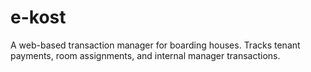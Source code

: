 # e-kost
A web-based transaction manager for boarding houses. Tracks tenant payments, room assignments, and internal manager transactions.
